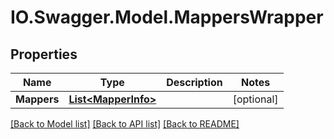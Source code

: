# IO.Swagger.Model.MappersWrapper
## Properties

Name | Type | Description | Notes
------------ | ------------- | ------------- | -------------
**Mappers** | [**List&lt;MapperInfo&gt;**](MapperInfo.md) |  | [optional] 

[[Back to Model list]](../README.md#documentation-for-models) [[Back to API list]](../README.md#documentation-for-api-endpoints) [[Back to README]](../README.md)

